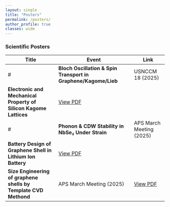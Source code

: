 ```yaml
---
layout: single
title: "Posters"
permalink: /posters/
author_profile: true
classes: wide
---
```


### Scientific Posters

| Title | Event | Link |
|--------|--------|------|
#| **Bloch Oscillation & Spin Transport in Graphene/Kagome/Lieb** | USNCCM 18 (2025) | [View PDF](/files/Solid_state.pdf) |
| **Electronic and Mechanical Property of Silicon Kagome Lattices** | [View PDF](/files/Solid_state.pdf) |
#| **Phonon & CDW Stability in NbSe₂ Under Strain** | APS March Meeting (2025) | [View PDF](/files/Li_ion_1.pdf) |
| **Battery Design of Graphene Shell in Lithium Ion Battery** | [View PDF](/files/Li_ion_1.pdf) |
| **Size Engineering of graphene shells by Template CVD Methond** | APS March Meeting (2025) | [View PDF](/files/Li_ion_2.pdf) |

